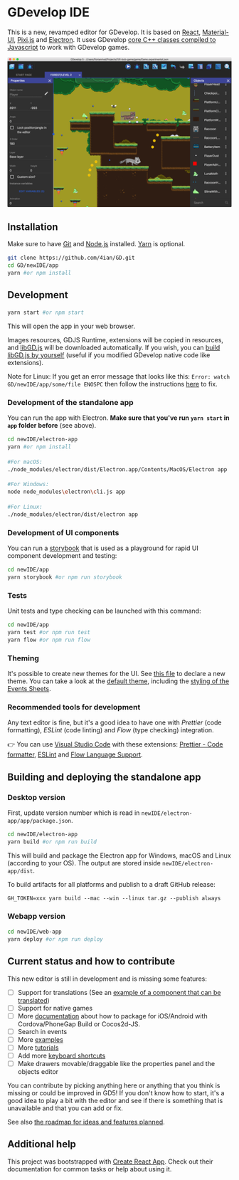 # GDevelop IDE

This is a new, revamped editor for GDevelop. It is based on [React](https://facebook.github.io/react/), [Material-UI](http://www.material-ui.com), [Pixi.js](https://github.com/pixijs/pixi.js) and [Electron](https://electron.atom.io/).
It uses GDevelop [core C++ classes compiled to Javascript](https://github.com/4ian/GDevelop.js) to work with GDevelop games.

![GDevelop editor](https://raw.githubusercontent.com/4ian/GD/master/newIDE/gd-ide-screenshot.png "GDevelop editor")

## Installation

Make sure to have [Git](https://git-scm.com/) and [Node.js](https://nodejs.org) installed. [Yarn](https://yarnpkg.com) is optional.

```bash
git clone https://github.com/4ian/GD.git
cd GD/newIDE/app
yarn #or npm install
```

## Development

```bash
yarn start #or npm start
```

This will open the app in your web browser.

Images resources, GDJS Runtime, extensions will be copied in resources, and [libGD.js](https://github.com/4ian/GDevelop.js) will be downloaded automatically. If you wish, you can
[build libGD.js by yourself](https://github.com/4ian/GDevelop.js) (useful if you modified GDevelop native code like extensions).

Note for Linux: If you get an error message that looks like this:
`Error: watch GD/newIDE/app/some/file ENOSPC` then follow the instructions [here](https://stackoverflow.com/questions/22475849/node-js-error-enospc) to fix.

### Development of the standalone app

You can run the app with Electron. **Make sure that you've run `yarn start` in `app` folder before** (see above).

```bash
cd newIDE/electron-app
yarn #or npm install

#For macOS:
./node_modules/electron/dist/Electron.app/Contents/MacOS/Electron app

#For Windows:
node node_modules\electron\cli.js app

#For Linux:
./node_modules/electron/dist/electron app
```

### Development of UI components

You can run a [storybook](https://github.com/storybooks/storybook) that is used as a playground for rapid UI component development and testing:

```bash
cd newIDE/app
yarn storybook #or npm run storybook
```

### Tests

Unit tests and type checking can be launched with this command:

```bash
cd newIDE/app
yarn test #or npm run test
yarn flow #or npm run flow
```

### Theming

It's possible to create new themes for the UI. See [this file](https://github.com/4ian/GD/blob/master/newIDE/app/src/UI/Theme/index.js) to declare a new theme. You can take a look at the [default theme](https://github.com/4ian/GD/blob/master/newIDE/app/src/UI/Theme/DefaultTheme/index.js), including the [styling of the Events Sheets](https://github.com/4ian/GD/blob/master/newIDE/app/src/UI/Theme/DefaultTheme/EventsSheet.css).

### Recommended tools for development

Any text editor is fine, but it's a good idea to have one with *Prettier* (code formatting), *ESLint* (code linting) and *Flow* (type checking) integration.

👉 You can use [Visual Studio Code](https://code.visualstudio.com) with these extensions: [Prettier - Code formatter](https://marketplace.visualstudio.com/items?itemName=esbenp.prettier-vscode), [ESLint](https://marketplace.visualstudio.com/items?itemName=dbaeumer.vscode-eslint) and [Flow Language Support](https://github.com/flowtype/flow-for-vscode).

## Building and deploying the standalone app

### Desktop version

First, update version number which is read in `newIDE/electron-app/app/package.json`.

```bash
cd newIDE/electron-app
yarn build #or npm run build
```

This will build and package the Electron app for Windows, macOS and Linux (according to your OS). The output are stored inside `newIDE/electron-app/dist`.

To build artifacts for all platforms and publish to a draft GitHub release:

```
GH_TOKEN=xxx yarn build --mac --win --linux tar.gz --publish always
```


### Webapp version

```bash
cd newIDE/web-app
yarn deploy #or npm run deploy
```

## Current status and how to contribute

This new editor is still in development and is missing some features:

- [ ] Support for translations (See an [example of a component that can be translated](https://github.com/4ian/GD/blob/master/newIDE/app/src/MainFrame/Toolbar.js#L44))
- [ ] Support for native games
- [ ] More [documentation](http://wiki.compilgames.net/doku.php/gdevelop5/start) about how to package for iOS/Android with Cordova/PhoneGap Build or Cocos2d-JS.
- [ ] Search in events
- [ ] More [examples](https://github.com/4ian/GD/blob/master/newIDE/app/src/ProjectCreation/BrowserExamples.js)
- [ ] More [tutorials](http://wiki.compilgames.net/doku.php/gdevelop5/start)
- [ ] Add more [keyboard shortcuts](https://github.com/4ian/GD/blob/master/newIDE/app/src/UI/KeyboardShortcuts/index.js)
- [ ] Make drawers movable/draggable like the properties panel and the objects editor

You can contribute by picking anything here or anything that you think is missing or could be improved in GD5! If you don't know how to start, it's a good idea to play a bit with the editor and see if there is something that is unavailable and that you can add or fix.

See also [the roadmap for ideas and features planned](https://trello.com/b/qf0lM7k8/gdevelop-roadmap).

## Additional help

This project was bootstrapped with [Create React App](https://github.com/facebookincubator/create-react-app). Check out their documentation for common tasks or help about using it.
